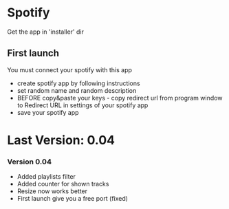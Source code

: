 # Spotify

Get the app in 'installer' dir

## First launch

You must connect your spotify with this app

* create spotify app by following instructions
* set random name and random description
* BEFORE copy&paste your keys - copy redirect url from program window to Redirect URL in settings of your spotify app
* save your spotify app

# Last Version: 0.04

### Version 0.04

* Added playlists filter
* Added counter for shown tracks
* Resize now works better
* First launch give you a free port (fixed)

